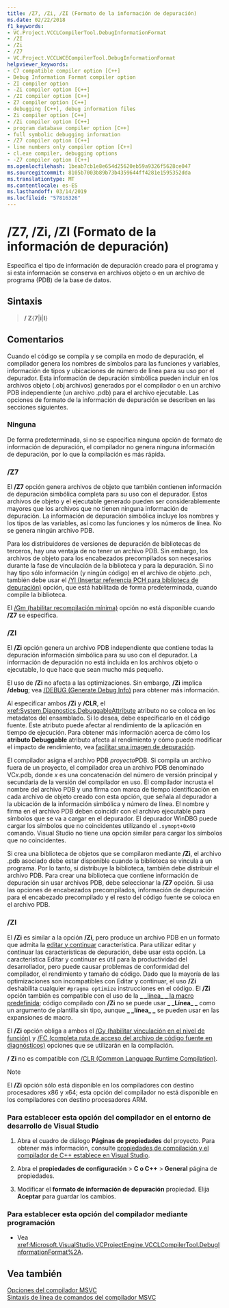 ```yaml
---
title: /Z7, /Zi, /ZI (Formato de la información de depuración)
ms.date: 02/22/2018
f1_keywords:
- VC.Project.VCCLCompilerTool.DebugInformationFormat
- /ZI
- /Zi
- /Z7
- VC.Project.VCCLWCECompilerTool.DebugInformationFormat
helpviewer_keywords:
- C7 compatible compiler option [C++]
- Debug Information Format compiler option
- ZI compiler option
- -Zi compiler option [C++]
- /ZI compiler option [C++]
- Z7 compiler option [C++]
- debugging [C++], debug information files
- Zi compiler option [C++]
- /Zi compiler option [C++]
- program database compiler option [C++]
- full symbolic debugging information
- /Z7 compiler option [C++]
- line numbers only compiler option [C++]
- cl.exe compiler, debugging options
- -Z7 compiler option [C++]
ms.openlocfilehash: 1beab7cb1e8e654d25620eb59a9326f5628ce047
ms.sourcegitcommit: 8105b7003b89b73b4359644ff4281e1595352dda
ms.translationtype: MT
ms.contentlocale: es-ES
ms.lasthandoff: 03/14/2019
ms.locfileid: "57816326"
---
```

# <a name="z7-zi-zi-debug-information-format"></a>/Z7, /Zi, /ZI (Formato de la información de depuración)

Especifica el tipo de información de depuración creado para el programa y si esta información se conserva en archivos objeto o en un archivo de programa (PDB) de la base de datos.

## <a name="syntax"></a>Sintaxis

> **/ Z**{**7**|**i**|**I**}

## <a name="remarks"></a>Comentarios

Cuando el código se compila y se compila en modo de depuración, el compilador genera los nombres de símbolos para las funciones y variables, información de tipos y ubicaciones de número de línea para su uso por el depurador. Esta información de depuración simbólica pueden incluir en los archivos objeto (.obj archivos) generados por el compilador o en un archivo PDB independiente (un archivo .pdb) para el archivo ejecutable.  Las opciones de formato de la información de depuración se describen en las secciones siguientes.

### <a name="none"></a>Ninguna

De forma predeterminada, si no se especifica ninguna opción de formato de información de depuración, el compilador no genera ninguna información de depuración, por lo que la compilación es más rápida.

### <a name="z7"></a>/Z7

El **/Z7** opción genera archivos de objeto que también contienen información de depuración simbólica completa para su uso con el depurador. Estos archivos de objeto y el ejecutable generado pueden ser considerablemente mayores que los archivos que no tienen ninguna información de depuración. La información de depuración simbólica incluye los nombres y los tipos de las variables, así como las funciones y los números de línea. No se genera ningún archivo PDB.

Para los distribuidores de versiones de depuración de bibliotecas de terceros, hay una ventaja de no tener un archivo PDB. Sin embargo, los archivos de objeto para los encabezados precompilados son necesarios durante la fase de vinculación de la biblioteca y para la depuración. Si no hay tipo sólo información (y ningún código) en el archivo de objeto .pch, también debe usar el [/Yl (Insertar referencia PCH para biblioteca de depuración)](yl-inject-pch-reference-for-debug-library.md) opción, que está habilitada de forma predeterminada, cuando compile la biblioteca.

El [/Gm (habilitar recompilación mínima)](gm-enable-minimal-rebuild.md) opción no está disponible cuando **/Z7** se especifica.

### <a name="zi"></a>/ZI

El **/Zi** opción genera un archivo PDB independiente que contiene todas la depuración información simbólica para su uso con el depurador. La información de depuración no está incluida en los archivos objeto o ejecutable, lo que hace que sean mucho más pequeño.

El uso de **/Zi** no afecta a las optimizaciones. Sin embargo, **/Zi** implica **/debug**; vea [/DEBUG (Generate Debug Info)](debug-generate-debug-info.md) para obtener más información.

Al especificar ambos **/Zi** y **/CLR**, el <xref:System.Diagnostics.DebuggableAttribute> atributo no se coloca en los metadatos del ensamblado. Si lo desea, debe especificarlo en el código fuente. Este atributo puede afectar al rendimiento de la aplicación en tiempo de ejecución. Para obtener más información acerca de cómo los **atributo Debuggable** atributo afecta al rendimiento y cómo puede modificar el impacto de rendimiento, vea [facilitar una imagen de depuración](/dotnet/framework/debug-trace-profile/making-an-image-easier-to-debug).

El compilador asigna el archivo PDB *proyecto*PDB. Si compila un archivo fuera de un proyecto, el compilador crea un archivo PDB denominado VC*x*.pdb, donde *x* es una concatenación del número de versión principal y secundaria de la versión del compilador en uso. El compilador incrusta el nombre del archivo PDB y una firma con marca de tiempo identificación en cada archivo de objeto creado con esta opción, que señala al depurador a la ubicación de la información simbólica y número de línea. El nombre y firma en el archivo PDB deben coincidir con el archivo ejecutable para símbolos que se va a cargar en el depurador. El depurador WinDBG puede cargar los símbolos que no coincidentes utilizando el `.symopt+0x40` comando. Visual Studio no tiene una opción similar para cargar los símbolos que no coincidentes.

Si crea una biblioteca de objetos que se compilaron mediante **/Zi**, el archivo .pdb asociado debe estar disponible cuando la biblioteca se vincula a un programa. Por lo tanto, si distribuye la biblioteca, también debe distribuir el archivo PDB. Para crear una biblioteca que contiene información de depuración sin usar archivos PDB, debe seleccionar la **/Z7** opción. Si usa las opciones de encabezados precompilados, información de depuración para el encabezado precompilado y el resto del código fuente se coloca en el archivo PDB.

### <a name="zi"></a>/ZI

El **/Zi** es similar a la opción **/Zi**, pero produce un archivo PDB en un formato que admita la [editar y continuar](/visualstudio/debugger/edit-and-continue-visual-cpp) característica. Para utilizar editar y continuar las características de depuración, debe usar esta opción. La característica Editar y continuar es útil para la productividad del desarrollador, pero puede causar problemas de conformidad del compilador, el rendimiento y tamaño de código. Dado que la mayoría de las optimizaciones son incompatibles con Editar y continuar, el uso **/Zi** deshabilita cualquier `#pragma optimize` instrucciones en el código. El **/Zi** opción también es compatible con el uso de la [ &#95; &#95;línea&#95; &#95; la macro predefinida](../../preprocessor/predefined-macros.md); código compilado con **/Zi** no se puede usar **&#95; &#95;Línea&#95; &#95;** como un argumento de plantilla sin tipo, aunque **&#95; &#95;línea&#95; &#95;** se pueden usar en las expansiones de macro.

El **/Zi** opción obliga a ambos el [/Gy (habilitar vinculación en el nivel de función)](gy-enable-function-level-linking.md) y [/FC (completa ruta de acceso del archivo de código fuente en diagnósticos)](fc-full-path-of-source-code-file-in-diagnostics.md) opciones que se utilizarán en la compilación.

**/ Zi** no es compatible con [/CLR (Common Language Runtime Compilation)](clr-common-language-runtime-compilation.md).

> [!NOTE]
> El **/Zi** opción sólo está disponible en los compiladores con destino procesadores x86 y x64; esta opción del compilador no está disponible en los compiladores con destino procesadores ARM.

### <a name="to-set-this-compiler-option-in-the-visual-studio-development-environment"></a>Para establecer esta opción del compilador en el entorno de desarrollo de Visual Studio

1. Abra el cuadro de diálogo **Páginas de propiedades** del proyecto. Para obtener más información, consulte [propiedades de compilación y el compilador de C++ establece en Visual Studio](../working-with-project-properties.md).

1. Abra el **propiedades de configuración** > **C o C++** > **General** página de propiedades.

1. Modificar el **formato de información de depuración** propiedad. Elija **Aceptar** para guardar los cambios.

### <a name="to-set-this-compiler-option-programmatically"></a>Para establecer esta opción del compilador mediante programación

- Vea <xref:Microsoft.VisualStudio.VCProjectEngine.VCCLCompilerTool.DebugInformationFormat%2A>.

## <a name="see-also"></a>Vea también

[Opciones del compilador MSVC](compiler-options.md)<br/>
[Sintaxis de línea de comandos del compilador MSVC](compiler-command-line-syntax.md)

